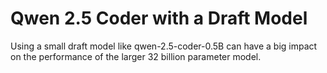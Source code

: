 # Qwen 2.5 Coder with a Draft Model

Using a small draft model like qwen-2.5-coder-0.5B can have a big impact on the performance of the larger 32 billion parameter model.